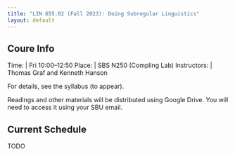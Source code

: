 ```yaml
---
title: "LIN 655.02 (Fall 2023): Doing Subregular Linguistics"
layout: default
---
```


## Coure Info

Time: | Fri 10:00–12:50
Place: | SBS N250 (Compling Lab)
Instructors: | Thomas Graf and Kenneth Hanson

For details, see the syllabus (to appear).

Readings and other materials will be distributed using Google Drive.
You will need to access it using your SBU email.

## Current Schedule

TODO

